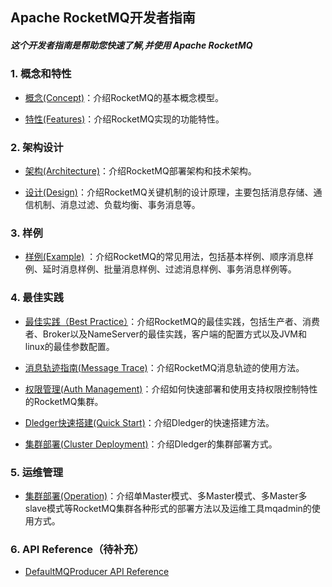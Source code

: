 ﻿Apache RocketMQ开发者指南
--------

##### 这个开发者指南是帮助您快速了解,并使用 Apache RocketMQ

### 1. 概念和特性

- [概念(Concept)](hzz_main/xzll/study-test/study-admin-service/src/test/java/com/xzll/test/rocketmq/docs/cn/concept.md)：介绍RocketMQ的基本概念模型。

- [特性(Features)](hzz_main/xzll/study-test/study-admin-service/src/test/java/com/xzll/test/rocketmq/docs/cn/features.md)：介绍RocketMQ实现的功能特性。 


### 2. 架构设计

- [架构(Architecture)](hzz_main/xzll/study-test/study-admin-service/src/test/java/com/xzll/test/rocketmq/docs/cn/architecture.md)：介绍RocketMQ部署架构和技术架构。

- [设计(Design)](hzz_main/xzll/study-test/study-admin-service/src/test/java/com/xzll/test/rocketmq/docs/cn/design.md)：介绍RocketMQ关键机制的设计原理，主要包括消息存储、通信机制、消息过滤、负载均衡、事务消息等。


### 3. 样例

- [样例(Example)](hzz_main/xzll/study-test/study-admin-service/src/test/java/com/xzll/test/rocketmq/docs/cn/RocketMQ_Example.md) ：介绍RocketMQ的常见用法，包括基本样例、顺序消息样例、延时消息样例、批量消息样例、过滤消息样例、事务消息样例等。


### 4. 最佳实践
- [最佳实践（Best Practice）](hzz_main/xzll/study-test/study-admin-service/src/test/java/com/xzll/test/rocketmq/docs/cn/best_practice.md)：介绍RocketMQ的最佳实践，包括生产者、消费者、Broker以及NameServer的最佳实践，客户端的配置方式以及JVM和linux的最佳参数配置。
- [消息轨迹指南(Message Trace)](hzz_main/xzll/study-test/study-admin-service/src/test/java/com/xzll/test/rocketmq/docs/cn/msg_trace/user_guide.md)：介绍RocketMQ消息轨迹的使用方法。
- [权限管理(Auth Management)](hzz_main/xzll/study-test/study-admin-service/src/test/java/com/xzll/test/rocketmq/docs/cn/acl/user_guide.md)：介绍如何快速部署和使用支持权限控制特性的RocketMQ集群。

- [Dledger快速搭建(Quick Start)](hzz_main/xzll/study-test/study-admin-service/src/test/java/com/xzll/test/rocketmq/docs/cn/dledger/quick_start.md)：介绍Dledger的快速搭建方法。

- [集群部署(Cluster Deployment)](hzz_main/xzll/study-test/study-admin-service/src/test/java/com/xzll/test/rocketmq/docs/cn/dledger/deploy_guide.md)：介绍Dledger的集群部署方式。

### 5. 运维管理
- [集群部署(Operation)](hzz_main/xzll/study-test/study-admin-service/src/test/java/com/xzll/test/rocketmq/docs/cn/operation.md)：介绍单Master模式、多Master模式、多Master多slave模式等RocketMQ集群各种形式的部署方法以及运维工具mqadmin的使用方式。



### 6. API Reference（待补充）

- [DefaultMQProducer API Reference](hzz_main/xzll/study-test/study-admin-service/src/test/java/com/xzll/test/rocketmq/docs/cn/client/java/API_Reference_DefaultMQProducer.md)







